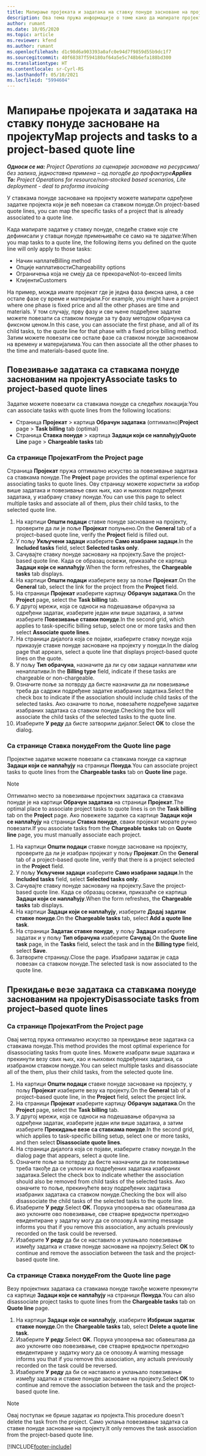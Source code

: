 ```yaml
---
title: Мапирање пројеката и задатака на ставку понуде засноване на пројекту
description: Ова тема пружа информације о томе како да мапирате пројекте и задатке у предмет задатка заснованог на пројекту.
author: rumant
ms.date: 10/05/2020
ms.topic: article
ms.reviewer: kfend
ms.author: rumant
ms.openlocfilehash: d1c98d6a903393a0afc0e94d7f9859d55b9dc1f7
ms.sourcegitcommit: 40f68387f594180af64a5e5c748b6efa188bd300
ms.translationtype: HT
ms.contentlocale: sr-Cyrl-RS
ms.lasthandoff: 05/10/2021
ms.locfileid: "5994604"
---
```

# <a name="map-projects-and-tasks-to-a-project-based-quote-line"></a><span data-ttu-id="be60b-103">Мапирање пројеката и задатака на ставку понуде засноване на пројекту</span><span class="sxs-lookup"><span data-stu-id="be60b-103">Map projects and tasks to a project-based quote line</span></span>

<span data-ttu-id="be60b-104">_**Односи се на:** Project Operations за сценарије засноване на ресурсима/без залиха, једноставна примена – од погодбе до профактуре_</span><span class="sxs-lookup"><span data-stu-id="be60b-104">_**Applies To:** Project Operations for resource/non-stocked based scenarios, Lite deployment - deal to proforma invoicing_</span></span>

<span data-ttu-id="be60b-105">У ставкама понуде засноване на пројекту можете мапирати одређене задатке пројекта који је већ повезан са ставком понуде.</span><span class="sxs-lookup"><span data-stu-id="be60b-105">On project-based quote lines, you can map the specific tasks of a project that is already associated to a quote line.</span></span>

<span data-ttu-id="be60b-106">Када мапирате задатке у ставку понуде, следеће ставке које сте дефинисали у ставци понуде примењиваће се само на те задатке:</span><span class="sxs-lookup"><span data-stu-id="be60b-106">When you map tasks to a quote line, the following items you defined on the quote line will only apply to those tasks:</span></span>

- <span data-ttu-id="be60b-107">Начин наплате</span><span class="sxs-lookup"><span data-stu-id="be60b-107">Billing method</span></span>
- <span data-ttu-id="be60b-108">Опције наплативости</span><span class="sxs-lookup"><span data-stu-id="be60b-108">Chargeability options</span></span>
- <span data-ttu-id="be60b-109">Ограничења која не смеју да се прекораче</span><span class="sxs-lookup"><span data-stu-id="be60b-109">Not-to-exceed limits</span></span>
- <span data-ttu-id="be60b-110">Клијенти</span><span class="sxs-lookup"><span data-stu-id="be60b-110">Customers</span></span>

<span data-ttu-id="be60b-111">На пример, можда имате пројекат где је једна фаза фиксна цена, а све остале фазе су време и материјали.</span><span class="sxs-lookup"><span data-stu-id="be60b-111">For example, you might have a project where one phase is fixed price and all the other phases are time and materials.</span></span> <span data-ttu-id="be60b-112">У том случају, прву фазу и све њене подређене задатке можете повезати са ставком понуде за ту фазу методом обрачуна са фиксном ценом.</span><span class="sxs-lookup"><span data-stu-id="be60b-112">In this case, you can associate the first phase, and all of its child tasks, to the quote line for that phase with a fixed price billing method.</span></span> <span data-ttu-id="be60b-113">Затим можете повезати све остале фазе са ставком понуде заснованом на времену и материјалима.</span><span class="sxs-lookup"><span data-stu-id="be60b-113">You can then associate all the other phases to the time and materials-based quote line.</span></span>

## <a name="associate-tasks-to-project-based-quote-lines"></a><span data-ttu-id="be60b-114">Повезивање задатака са ставкама понуде заснованим на пројекту</span><span class="sxs-lookup"><span data-stu-id="be60b-114">Associate tasks to project-based quote lines</span></span>

<span data-ttu-id="be60b-115">Задатке можете повезати са ставкама понуде са следећих локација:</span><span class="sxs-lookup"><span data-stu-id="be60b-115">You can associate tasks with quote lines from the following locations:</span></span>

- <span data-ttu-id="be60b-116">Страница **Пројекат** > картица **Обрачун задатака** (оптимално)</span><span class="sxs-lookup"><span data-stu-id="be60b-116">**Project** page > **Task billing** tab (optimal)</span></span>
- <span data-ttu-id="be60b-117">Страница **Ставка понуде** > картица **Задаци који се наплаћују**</span><span class="sxs-lookup"><span data-stu-id="be60b-117">**Quote Line** page > **Chargeable tasks** tab</span></span> 

### <a name="from-the-project-page"></a><span data-ttu-id="be60b-118">Са странице Пројекат</span><span class="sxs-lookup"><span data-stu-id="be60b-118">From the Project page</span></span>

<span data-ttu-id="be60b-119">Страница **Пројекат** пружа оптимално искуство за повезивање задатака са ставкама понуде.</span><span class="sxs-lookup"><span data-stu-id="be60b-119">The **Project** page provides the optimal experience for associating tasks to quote lines.</span></span> <span data-ttu-id="be60b-120">Ову страницу можете користити за избор више задатака и повезивање свих њих, као и њихових подређених задатака, у изабрану ставку понуде.</span><span class="sxs-lookup"><span data-stu-id="be60b-120">You can use this page to select multiple tasks and associate all of them, plus their child tasks, to the selected quote line.</span></span>

1. <span data-ttu-id="be60b-121">На картици **Општи подаци** ставке понуде засноване на пројекту, проверите да ли је поље **Пројекат** попуњено.</span><span class="sxs-lookup"><span data-stu-id="be60b-121">On the **General** tab of a project–based quote line, verify the **Project** field is filled out.</span></span>
2. <span data-ttu-id="be60b-122">У пољу **Укључени задаци** изаберите **Само изабрани задаци**.</span><span class="sxs-lookup"><span data-stu-id="be60b-122">In the **Included tasks** field, select **Selected tasks only**.</span></span>
3. <span data-ttu-id="be60b-123">Сачувајте ставку понуде засновану на пројекту.</span><span class="sxs-lookup"><span data-stu-id="be60b-123">Save the project-based quote line.</span></span> <span data-ttu-id="be60b-124">Када се образац освежи, приказаће се картица **Задаци који се наплаћују**.</span><span class="sxs-lookup"><span data-stu-id="be60b-124">When the form refreshes, the **Chargeable tasks** tab displays.</span></span>
4. <span data-ttu-id="be60b-125">На картици **Општи подаци** изаберите везу за поље **Пројекат**.</span><span class="sxs-lookup"><span data-stu-id="be60b-125">On the **General** tab, select the link for the project from the **Project** field.</span></span>
5. <span data-ttu-id="be60b-126">На страници **Пројекат** изаберите картицу **Обрачун задатака**.</span><span class="sxs-lookup"><span data-stu-id="be60b-126">On the **Project** page, select the **Task billing** tab.</span></span>
6. <span data-ttu-id="be60b-127">У другој мрежи, која се односи на подешавање обрачуна за одређени задатак, изаберите један или више задатака, а затим изаберите **Повезивање ставки понуде**.</span><span class="sxs-lookup"><span data-stu-id="be60b-127">In the second grid, which applies to task-specific billing setup, select one or more tasks and then select **Associate quote lines**.</span></span>
7. <span data-ttu-id="be60b-128">На страници дијалога која се појави, изаберите ставку понуде која приказује ставке понуде засноване на пројекту у понуди.</span><span class="sxs-lookup"><span data-stu-id="be60b-128">In the dialog page that appears, select a quote line that displays project-based quote lines on the quote.</span></span>
8. <span data-ttu-id="be60b-129">У пољу **Тип обрачуна**, назначите да ли су ови задаци наплативи или ненаплативи.</span><span class="sxs-lookup"><span data-stu-id="be60b-129">In the **Billing type** field, indicate if these tasks are chargeable or non-chargeable.</span></span>
9. <span data-ttu-id="be60b-130">Означите поље за потврду да бисте назначили да ли повезивање треба да садржи подређене задатке изабраних задатака.</span><span class="sxs-lookup"><span data-stu-id="be60b-130">Select the check box to indicate if the association should include child tasks of the selected tasks.</span></span> <span data-ttu-id="be60b-131">Ако означите то поље, повезаћете подређене задатке изабраних задатака са ставком понуде.</span><span class="sxs-lookup"><span data-stu-id="be60b-131">Checking the box will associate the child tasks of the selected tasks to the quote line.</span></span>
10. <span data-ttu-id="be60b-132">Изаберите **У реду** да бисте затворили дијалог.</span><span class="sxs-lookup"><span data-stu-id="be60b-132">Select **OK** to close the dialog.</span></span>

### <a name="from-the-quote-line-page"></a><span data-ttu-id="be60b-133">Са странице Ставка понуде</span><span class="sxs-lookup"><span data-stu-id="be60b-133">From the Quote line page</span></span>

<span data-ttu-id="be60b-134">Пројектне задатке можете повезати са ставкама понуде са картице **Задаци који се наплаћују** на страници **Понуда**.</span><span class="sxs-lookup"><span data-stu-id="be60b-134">You can associate project tasks to quote lines from the **Chargeable tasks** tab on **Quote line** page.</span></span>

>[!NOTE]
><span data-ttu-id="be60b-135">Оптимално место за повезивање пројектних задатака са ставкама понуде је на картици **Обрачун задатака** на страници **Пројекат**.</span><span class="sxs-lookup"><span data-stu-id="be60b-135">The optimal place to associate project tasks to quote lines is on the **Task billing** tab on the **Project** page.</span></span> <span data-ttu-id="be60b-136">Ако повежете задатке са картице **Задаци који се наплаћују** на страници **Ставка понуде**, сваки пројекат морате ручно повезати.</span><span class="sxs-lookup"><span data-stu-id="be60b-136">If you associate tasks from the **Chargeable tasks** tab on **Quote line** page, you must manually associate each project.</span></span>

1. <span data-ttu-id="be60b-137">На картици **Општи подаци** ставке понуде засноване на пројекту, проверите да ли је изабран пројекат у пољу **Пројекат**.</span><span class="sxs-lookup"><span data-stu-id="be60b-137">On the **General** tab of a project–based quote line, verify that there is a project selected in the **Project** field.</span></span>
2. <span data-ttu-id="be60b-138">У пољу **Укључени задаци** изаберите **Само изабрани задаци**.</span><span class="sxs-lookup"><span data-stu-id="be60b-138">In the **Included tasks** field, select **Selected tasks only**.</span></span>
3. <span data-ttu-id="be60b-139">Сачувајте ставку понуде засновану на пројекту.</span><span class="sxs-lookup"><span data-stu-id="be60b-139">Save the project-based quote line.</span></span> <span data-ttu-id="be60b-140">Када се образац освежи, приказаће се картица **Задаци који се наплаћују**.</span><span class="sxs-lookup"><span data-stu-id="be60b-140">When the form refreshes, the **Chargeable tasks** tab displays.</span></span>
4. <span data-ttu-id="be60b-141">На картици **Задаци који се наплаћују**, изаберите **Додај задатак ставке понуде**.</span><span class="sxs-lookup"><span data-stu-id="be60b-141">On the **Chargeable tasks** tab, select **Add a quote line task**.</span></span>
5. <span data-ttu-id="be60b-142">На страници **Задатак ставке понуде**, у пољу **Задаци** изаберите задатак и у пољу **Тип обрачуна** изаберите **Сачувај**.</span><span class="sxs-lookup"><span data-stu-id="be60b-142">On the **Quote line task** page, in the **Tasks** field, select the task and in the **Billing type** field, select **Save**.</span></span> 
6. <span data-ttu-id="be60b-143">Затворите страницу.</span><span class="sxs-lookup"><span data-stu-id="be60b-143">Close the page.</span></span> <span data-ttu-id="be60b-144">Изабрани задатак је сада повезан са ставком понуде.</span><span class="sxs-lookup"><span data-stu-id="be60b-144">The selected task is now associated to the quote line.</span></span>

## <a name="disassociate-tasks-from-projectbased-quote-lines"></a><span data-ttu-id="be60b-145">Прекидање везе задатака са ставкама понуде заснованим на пројекту</span><span class="sxs-lookup"><span data-stu-id="be60b-145">Disassociate tasks from project–based quote lines</span></span>

### <a name="from-the-project-page"></a><span data-ttu-id="be60b-146">Са странице Пројекат</span><span class="sxs-lookup"><span data-stu-id="be60b-146">From the Project page</span></span>

<span data-ttu-id="be60b-147">Овај метод пружа оптимално искуство за прекидање везе задатака са ставкама понуде.</span><span class="sxs-lookup"><span data-stu-id="be60b-147">This method provides the most optimal experience for disassociating tasks from quote lines.</span></span> <span data-ttu-id="be60b-148">Можете изабрати више задатака и прекинути везу свих њих, као и њихових подређених задатака, са изабраном ставком понуде.</span><span class="sxs-lookup"><span data-stu-id="be60b-148">You can select multiple tasks and disassociate all of the them, plus their child tasks, from the selected quote line.</span></span>

1. <span data-ttu-id="be60b-149">На картици **Општи подаци** ставке понуде засноване на пројекту, у пољу **Пројекат** изаберите везу ка пројекту.</span><span class="sxs-lookup"><span data-stu-id="be60b-149">On the **General** tab of a project–based quote line, in the **Project** field, select the project link.</span></span>
2. <span data-ttu-id="be60b-150">На страници **Пројекат** изаберите картицу **Обрачун задатака**.</span><span class="sxs-lookup"><span data-stu-id="be60b-150">On the **Project** page, select the **Task billing** tab.</span></span>
3. <span data-ttu-id="be60b-151">У другој мрежи, која се односи на подешавање обрачуна за одређени задатак, изаберите један или више задатака, а затим изаберите **Прекидање везе са ставкама понуде**.</span><span class="sxs-lookup"><span data-stu-id="be60b-151">In the second grid, which applies to task-specific billing setup, select one or more tasks, and then select **Disassociate quote lines**.</span></span>
4. <span data-ttu-id="be60b-152">На страници дијалога која се појави, изаберите ставку понуде.</span><span class="sxs-lookup"><span data-stu-id="be60b-152">In the dialog page that appears, select a quote line.</span></span>
5. <span data-ttu-id="be60b-153">Означите поље за потврду да бисте назначили да ли повезивање треба такође да се уклони из подређених задатака изабраних задатака.</span><span class="sxs-lookup"><span data-stu-id="be60b-153">Select the check box to indicate whether the association should also be removed from child tasks of the selected tasks.</span></span> <span data-ttu-id="be60b-154">Ако означите то поље, прекинућете везу подређених задатака изабраних задатака са ставком понуде.</span><span class="sxs-lookup"><span data-stu-id="be60b-154">Checking the box will also disassociate the child tasks of the selected tasks to the quote line.</span></span>
6. <span data-ttu-id="be60b-155">Изаберите **У реду**.</span><span class="sxs-lookup"><span data-stu-id="be60b-155">Select **OK**.</span></span> <span data-ttu-id="be60b-156">Порука упозорења вас обавештава да ако уклоните ово повезивање, све стварне вредности претходно евидентиране у задатку могу да се опозову.</span><span class="sxs-lookup"><span data-stu-id="be60b-156">A warning message informs you that if you remove this association, any actuals previously recorded on the task could be reversed.</span></span> 
7. <span data-ttu-id="be60b-157">Изаберите **У реду** да би се наставило и уклањало повезивање између задатка и ставке понуде засноване на пројекту.</span><span class="sxs-lookup"><span data-stu-id="be60b-157">Select **OK** to continue and remove the association between the task and the project-based quote line.</span></span>

### <a name="from-the-quote-line-page"></a><span data-ttu-id="be60b-158">Са странице Ставка понуде</span><span class="sxs-lookup"><span data-stu-id="be60b-158">From the Quote line page</span></span>

<span data-ttu-id="be60b-159">Везу пројектних задатака са ставкама понуде такође можете прекинути са картице **Задаци који се наплаћују** на страници **Понуда**.</span><span class="sxs-lookup"><span data-stu-id="be60b-159">You can also disassociate project tasks to quote lines from the **Chargeable tasks** tab on **Quote line** page.</span></span>

1. <span data-ttu-id="be60b-160">На картици **Задаци који се наплаћују**, изаберите **Избриши задатак ставке понуде**.</span><span class="sxs-lookup"><span data-stu-id="be60b-160">On the **Chargeable tasks** tab, select **Delete a quote line task**.</span></span>
2. <span data-ttu-id="be60b-161">Изаберите **У реду**.</span><span class="sxs-lookup"><span data-stu-id="be60b-161">Select **OK**.</span></span> <span data-ttu-id="be60b-162">Порука упозорења вас обавештава да ако уклоните ово повезивање, све стварне вредности претходно евидентиране у задатку могу да се опозову.</span><span class="sxs-lookup"><span data-stu-id="be60b-162">A warning message informs you that if you remove this association, any actuals previously recorded on the task could be reversed.</span></span> 
3. <span data-ttu-id="be60b-163">Изаберите **У реду** да би се наставило и уклањало повезивање између задатка и ставке понуде засноване на пројекту.</span><span class="sxs-lookup"><span data-stu-id="be60b-163">Select **OK** to continue and remove the association between the task and the project-based quote line.</span></span>

>[!NOTE]
> <span data-ttu-id="be60b-164">Овај поступак не брише задатак из пројекта.</span><span class="sxs-lookup"><span data-stu-id="be60b-164">This procedure doesn't delete the task from the project.</span></span> <span data-ttu-id="be60b-165">Само уклања повезивање задатка са ставке понуде засноване на пројекту.</span><span class="sxs-lookup"><span data-stu-id="be60b-165">It only removes the task association from the project-based quote line.</span></span>


[!INCLUDE[footer-include](../../includes/footer-banner.md)]